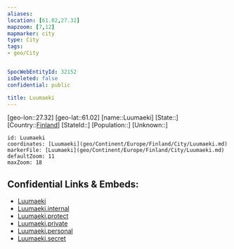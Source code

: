```yaml
---
aliases: 
location: [61.02,27.32]
mapzoom: [7,12] 
mapmarker: city 
type: City
tags:
- geo/City


SpocWebEntityId: 32152
isDeleted: false
confidential: public

title: Luumaeki
---
```

[geo-lon::27.32]
[geo-lat::61.02]
[name::Luumaeki]
[State::]
[Country::[Finland](geo/Continent/Europe/Finland.md)]
[StateId::]
[Population::]
[Unknown::]


```leaflet
id: Luumaeki
coordinates: [Luumaeki](geo/Continent/Europe/Finland/City/Luumaeki.md)
markerFile: [Luumaeki](geo/Continent/Europe/Finland/City/Luumaeki.md)
defaultZoom: 11 
maxZoom: 18
```


## Confidential Links & Embeds: 
- [Luumaeki](../../../../../../_public/geo/Continent/Europe/Finland/City/Luumaeki.md) 
- [Luumaeki.internal](../../../../../../_internal/geo/Continent/Europe/Finland/City/Luumaeki.internal.md) 
- [Luumaeki.protect](../../../../../../_protect/geo/Continent/Europe/Finland/City/Luumaeki.protect.md) 
- [Luumaeki.private](../../../../../../_private/geo/Continent/Europe/Finland/City/Luumaeki.private.md) 
- [Luumaeki.personal](../../../../../../_personal/geo/Continent/Europe/Finland/City/Luumaeki.personal.md) 
- [Luumaeki.secret](../../../../../../_secret/geo/Continent/Europe/Finland/City/Luumaeki.secret.md) 

